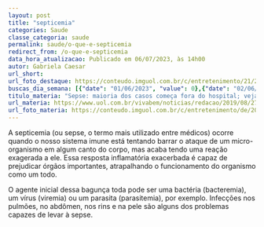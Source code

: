 ```yaml
---
layout: post
title: "septicemia"
categories: Saude
classe_categoria: saude
permalink: saude/o-que-e-septicemia
redirect_from: /o-que-e-septicemia
data_hora_atualizacao: Publicado em 06/07/2023, às 14h00
autor: Gabriela Caesar
url_short: 
url_foto_destaque: https://conteudo.imguol.com.br/c/entretenimento/21/2020/01/22/sepse-e-causada-por-uma-reacao-desmedida-do-corpo-contra-infeccao-1579720978636_v2_900x506.jpg
buscas_dia_semana: [{"date": "01/06/2023", "value": 0},{"date": "02/06/2023", "value": 0},{"date": "03/06/2023", "value": 0},{"date": "04/06/2023", "value": 5},{"date": "05/06/2023", "value": 20},{"date": "06/06/2023", "value": 30},{"date": "07/06/2023", "value": 15}]
titulo_materia: "Sepse: maioria dos casos começa fora do hospital; veja sinais e como evitar"
url_materia: https://www.uol.com.br/vivabem/noticias/redacao/2019/08/27/sepse-causas-tratamento-e-consequencias-da-infecao-generalizada.htm
url_foto_materia: https://conteudo.imguol.com.br/c/entretenimento/de/2019/08/26/tosse-pneumonia-1566845752218_v2_900x506.jpg
---
```

A septicemia (ou sepse, o termo mais utilizado entre médicos) ocorre quando o nosso sistema imune está tentando barrar o ataque de um micro-organismo em algum canto do corpo, mas acaba tendo uma reação exagerada a ele. Essa resposta inflamatória exacerbada é capaz de prejudicar órgãos importantes, atrapalhando o funcionamento do organismo como um todo. 

O agente inicial dessa bagunça toda pode ser uma bactéria (bacteremia), um vírus (viremia) ou um parasita (parasitemia), por exemplo. Infecções nos pulmões, no abdômen, nos rins e na pele são alguns dos problemas capazes de levar à sepse.

